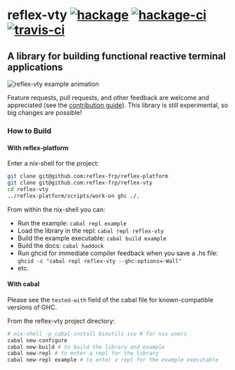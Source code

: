 # reflex-vty [![hackage](https://img.shields.io/hackage/v/reflex-vty.svg)](https://hackage.haskell.org/package/reflex-vty) [![hackage-ci](https://matrix.hackage.haskell.org/api/v2/packages/reflex-vty/badge)](https://matrix.hackage.haskell.org/#/package/reflex-vty) [![travis-ci](https://api.travis-ci.org/reflex-frp/reflex-vty.svg?branch=develop)](https://travis-ci.org/reflex-frp/reflex-vty)

## A library for building functional reactive terminal applications

![reflex-vty example animation](doc/welcome.gif)

Feature requests, pull requests, and other feedback are welcome and appreciated (see the [contribution guide](CONTRIBUTING.md)). This library
is still experimental, so big changes are possible!
### How to Build

#### With reflex-platform

Enter a nix-shell for the project:
```bash
git clone git@github.com:reflex-frp/reflex-platform
git clone git@github.com:reflex-frp/reflex-vty
cd reflex-vty
../reflex-platform/scripts/work-on ghc ./.
```

From within the nix-shell you can:
* Run the example: `cabal repl example`
* Load the library in the repl: `cabal repl reflex-vty`
* Build the example executable: `cabal build example`
* Build the docs: `cabal haddock`
* Run ghcid for immediate compiler feedback when you save a .hs file: `ghcid -c "cabal repl reflex-vty --ghc-options=-Wall"`
* etc.

#### With cabal

Please see the `tested-with` field of the cabal file for known-compatible versions of GHC.

From the reflex-vty project directory:

```bash
# nix-shell -p cabal-install binutils icu # for nix users
cabal new-configure
cabal new-build # to build the library and example
cabal new-repl # to enter a repl for the library
cabal new-repl example # to enter a repl for the example executable
```
